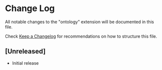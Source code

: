 # Change Log

All notable changes to the "ontology" extension will be documented in this file.

Check [Keep a Changelog](http://keepachangelog.com/) for recommendations on how to structure this file.

## [Unreleased]

- Initial release